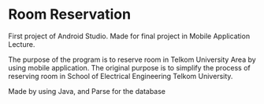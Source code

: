 # Room Reservation

First project of Android Studio. Made for final project in Mobile Application Lecture.

The purpose of the program is to reserve room in Telkom University Area by using mobile application. 
The original purpose is to simplify the process of reserving room in School of Electrical Engineering Telkom University.

Made by using Java, and Parse for the database
